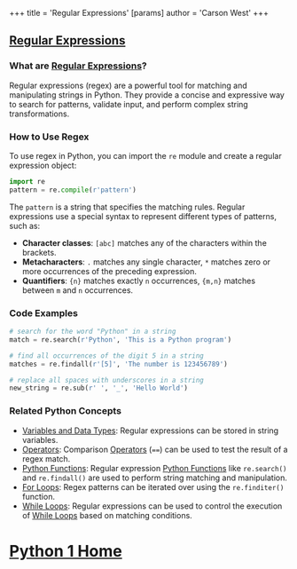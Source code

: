 +++
 title = 'Regular Expressions'
[params]
	author = 'Carson West'
+++
## [Regular Expressions](./../regular-expressions/)

### What are [Regular Expressions](./../regular-expressions/)?
Regular expressions (regex) are a powerful tool for matching and manipulating strings in Python. They provide a concise and expressive way to search for patterns, validate input, and perform complex string transformations.

### How to Use Regex
To use regex in Python, you can import the `re` module and create a regular expression object:

```python
import re
pattern = re.compile(r'pattern')
```

The `pattern` is a string that specifies the matching rules. Regular expressions use a special syntax to represent different types of patterns, such as:

- **Character classes**: `[abc]` matches any of the characters within the brackets.
- **Metacharacters**: `.` matches any single character, `*` matches zero or more occurrences of the preceding expression.
- **Quantifiers**: `{n}` matches exactly `n` occurrences, `{m,n}` matches between `m` and `n` occurrences.

### Code Examples
```python
# search for the word "Python" in a string
match = re.search(r'Python', 'This is a Python program')
```

```python
# find all occurrences of the digit 5 in a string
matches = re.findall(r'[5]', 'The number is 123456789')
```

```python
# replace all spaces with underscores in a string
new_string = re.sub(r' ', '_', 'Hello World')
```

### Related Python Concepts

- [Variables and Data Types](./../variables-and-data-types/): Regular expressions can be stored in string variables.
- [Operators](./../operators/): Comparison [Operators](./../operators/) (`==`) can be used to test the result of a regex match.
- [Python Functions](./../python-functions/): Regular expression [Python Functions](./../python-functions/) like `re.search()` and `re.findall()` are used to perform string matching and manipulation.
- [For Loops](./../for-loops/): Regex patterns can be iterated over using the `re.finditer()` function.
- [While Loops](./../while-loops/): Regular expressions can be used to control the execution of [While Loops](./../while-loops/) based on matching conditions.
# [Python 1 Home](./../python-1-home/)